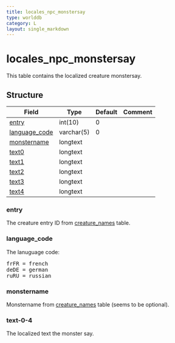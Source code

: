 ```yaml
---
title: locales_npc_monstersay
type: worlddb
category: L
layout: single_markdown
---
```


# locales_npc_monstersay
This table contains the localized creature monstersay. 

## Structure

Field                                                                                            | Type       | Default | Comment
------------------------------------------------------------------------------------------------ | ---------- | ------- | -------
[entry](#entry)                 | int(10)    | 0       |        
[language_code](#language_code) | varchar(5) | 0       |        
[monstername](#monstername)     | longtext   |         |        
[text0](#text-0-4)              | longtext   |         |        
[text1](#text-0-4)              | longtext   |         |        
[text2](#text-0-4)              | longtext   |         |        
[text3](#text-0-4)              | longtext   |         |        
[text4](#text-0-4)              | longtext   |         |        

### entry

The creature entry ID from [creature_names](http://www.ascemu.org/wiki/index.php?title=Creature_names&action=edit&redlink=1 "Creature names (page does not exist)") table.

### language_code

The lanuguage code:

<pre>
frFR = french
deDE = german
ruRU = russian
</pre>

### monstername

Monstername from [creature_names](http://www.ascemu.org/wiki/index.php?title=Creature_names&action=edit&redlink=1 "Creature names (page does not exist)") table (seems to be optional).

### text-0-4

The localized text the monster say.